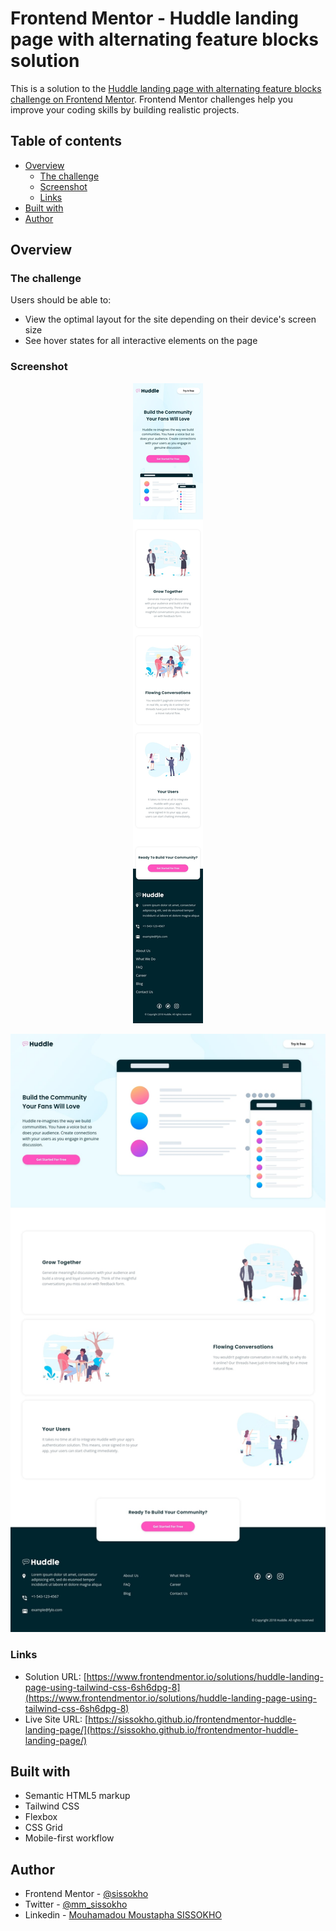 # Frontend Mentor - Huddle landing page with alternating feature blocks solution

This is a solution to the [Huddle landing page with alternating feature blocks challenge on Frontend Mentor](https://www.frontendmentor.io/challenges/huddle-landing-page-with-alternating-feature-blocks-5ca5f5981e82137ec91a5100). Frontend Mentor challenges help you improve your coding skills by building realistic projects.

## Table of contents

-   [Overview](#overview)
    -   [The challenge](#the-challenge)
    -   [Screenshot](#screenshot)
    -   [Links](#links)
-   [Built with](#built-with)
-   [Author](#author)

## Overview

### The challenge

Users should be able to:

-   View the optimal layout for the site depending on their device's screen size
-   See hover states for all interactive elements on the page

### Screenshot

<p align="center">
  <img src="./images/screenshot-mobile.jpg" alt="Mobile design"/>
</p>

![](./images/screenshot-desktop.jpg)

### Links

-   Solution URL: [https://www.frontendmentor.io/solutions/huddle-landing-page-using-tailwind-css-6sh6dpg-8](https://www.frontendmentor.io/solutions/huddle-landing-page-using-tailwind-css-6sh6dpg-8)
-   Live Site URL: [https://sissokho.github.io/frontendmentor-huddle-landing-page/](https://sissokho.github.io/frontendmentor-huddle-landing-page/)

## Built with

-   Semantic HTML5 markup
-   Tailwind CSS
-   Flexbox
-   CSS Grid
-   Mobile-first workflow

## Author

-   Frontend Mentor - [@sissokho](https://www.frontendmentor.io/profile/sissokho)
-   Twitter - [@mm_sissokho](https://twitter.com/mm_sissokho)
-   Linkedin - [Mouhamadou Moustapha SISSOKHO](https://www.linkedin.com/in/mouhamadou-moustapha-sissokho-548a55125/)
